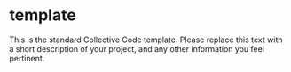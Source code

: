 # template
This is the standard Collective Code template. Please replace this text with a short description of your project, and any other information you feel pertinent. 
